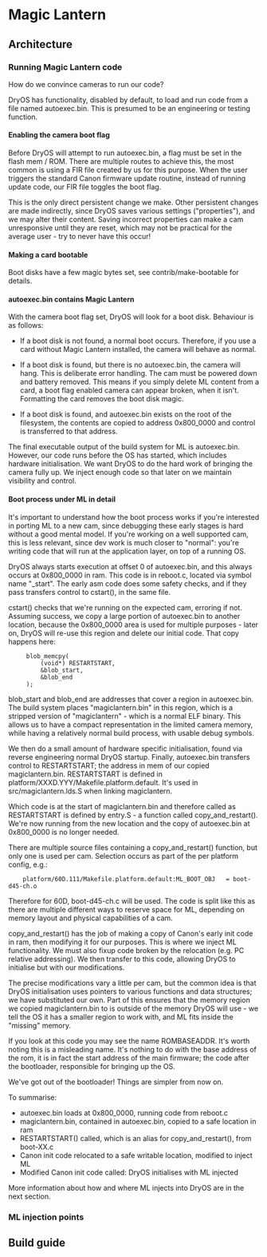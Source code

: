 
# Magic Lantern

## Architecture

### Running Magic Lantern code

How do we convince cameras to run our code?

DryOS has functionality, disabled by default, to load and run code from a file named autoexec.bin.
This is presumed to be an engineering or testing function.

#### Enabling the camera boot flag

Before DryOS will attempt to run autoexec.bin, a flag must be set in the flash mem / ROM.  There are multiple routes to achieve this, the most common is using a FIR file created by us for this purpose.  When the user triggers the standard Canon firmware update routine, instead of running update code, our FIR file toggles the boot flag.

This is the only direct persistent change we make.  Other persistent changes are made indirectly, since DryOS saves various settings ("properties"), and we may alter their content.  Saving incorrect properties can make a cam unresponsive until they are reset, which may not be practical for the average user - try to never have this occur!

#### Making a card bootable

Boot disks have a few magic bytes set, see contrib/make-bootable for details.

#### autoexec.bin contains Magic Lantern

With the camera boot flag set, DryOS will look for a boot disk. Behaviour is as follows:

- If a boot disk is not found, a normal boot occurs.  Therefore, if you use a card without Magic Lantern installed, the camera will behave as normal.

- If a boot disk is found, but there is no autoexec.bin, the camera will hang.  This is deliberate error handling.  The cam must be powered down and battery removed.  This means if you simply delete ML content from a card, a boot flag enabled camera can appear broken, when it isn't.  Formatting the card removes the boot disk magic.

- If a boot disk is found, and autoexec.bin exists on the root of the filesystem, the contents are copied to address 0x800\_0000 and control is transferred to that address.

The final executable output of the build system for ML is autoexec.bin.  However, our code runs before the OS has started, which includes hardware initialisation.  We want DryOS to do the hard work of bringing the camera fully up.  We inject enough code so that later on we maintain visibility and control.

#### Boot process under ML in detail

It's important to understand how the boot process works if you're interested in porting ML to a new cam, since debugging these early stages is hard without a good mental model.  If you're working on a well supported cam, this is less relevant, since dev work is much closer to "normal": you're writing code that will run at the application layer, on top of a running OS.

DryOS always starts execution at offset 0 of autoexec.bin, and this always occurs at 0x800\_0000 in ram.  This code is in reboot.c, located via symbol name "\_start".  The early asm code does some safety checks, and if they pass transfers control to cstart(), in the same file.

cstart() checks that we're running on the expected cam, erroring if not.  Assuming success, we copy a large portion of autoexec.bin to another location, because the 0x800\_0000 area is used for multiple purposes - later on, DryOS will re-use this region and delete our initial code.  That copy happens here:

```
     blob_memcpy(
         (void*) RESTARTSTART,
         &blob_start,
         &blob_end
     );
```

blob\_start and blob\_end are addresses that cover a region in autoexec.bin.  The build system places "magiclantern.bin" in this region, which is a stripped version of "magiclantern" - which is a normal ELF binary.  This allows us to have a compact representation in the limited camera memory, while having a relatively normal build process, with usable debug symbols.

We then do a small amount of hardware specific initialisation, found via reverse engineering normal DryOS startup.  Finally, autoexec.bin transfers control to RESTARTSTART; the address in mem of our copied magiclantern.bin.  RESTARTSTART is defined in platform/XXXD.YYY/Makefile.platform.default.  It's used in src/magiclantern.lds.S when linking magiclantern.

Which code is at the start of magiclantern.bin and therefore called as RESTARTSTART is defined by entry.S - a function called copy\_and\_restart().  We're now running from the new location and the copy of autoexec.bin at 0x800\_0000 is no longer needed.

There are multiple source files containing a copy\_and\_restart() function, but only one is used per cam.  Selection occurs as part of the per platform config, e.g.:

```
    platform/60D.111/Makefile.platform.default:ML_BOOT_OBJ   = boot-d45-ch.o
```

Therefore for 60D, boot-d45-ch.c will be used.  The code is split like this as there are multiple different ways to reserve space for ML, depending on memory layout and physical capabilities of a cam.

copy\_and\_restart() has the job of making a copy of Canon's early init code in ram, then modifying it for our purposes.  This is where we inject ML functionality.  We must also fixup code broken by the relocation (e.g. PC relative addressing).  We then transfer to this code, allowing DryOS to initialise but with our modifications.

The precise modifications vary a little per cam, but the common idea is that DryOS initialisation uses pointers to various functions and data structures; we have substituted our own.  Part of this ensures that the memory region we copied magiclantern.bin to is outside of the memory DryOS will use - we tell the OS it has a smaller region to work with, and ML fits inside the "missing" memory.

If you look at this code you may see the name ROMBASEADDR.  It's worth noting this is a misleading name.  It's nothing to do with the base address of the rom, it is in fact the start address of the main firmware; the code after the bootloader, responsible for bringing up the OS.

We've got out of the bootloader!  Things are simpler from now on.

To summarise:

- autoexec.bin loads at 0x800\_0000, running code from reboot.c
- magiclantern.bin, contained in autoexec.bin, copied to a safe location in ram
- RESTARTSTART() called, which is an alias for copy\_and\_restart(), from boot-XX.c
- Canon init code relocated to a safe writable location, modified to inject ML
- Modified Canon init code called: DryOS initialises with ML injected

More information about how and where ML injects into DryOS are in the next section.

### ML injection points

## Build guide

<div style="page-break-after: always; visibility: hidden"></div>
